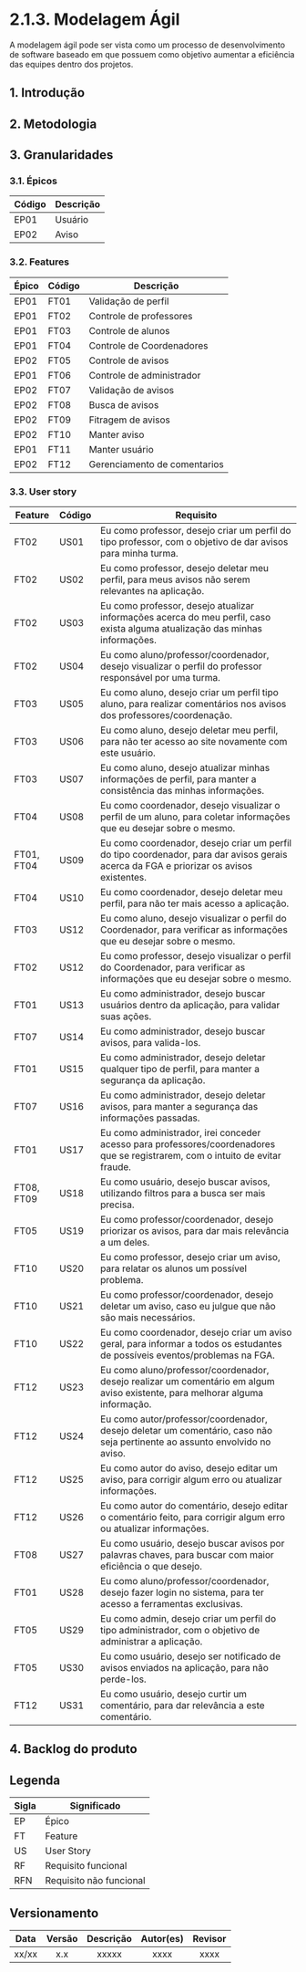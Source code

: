 # 2.1.3. Modelagem Ágil

A modelagem ágil pode ser vista como um processo de desenvolvimento de software baseado em  que possuem como objetivo aumentar a eficiência das equipes dentro dos projetos.

## 1. Introdução


## 2. Metodologia


## 3. Granularidades

### 3.1. Épicos

| Código | Descrição |
| ------ | --------- |
| EP01   | Usuário   |
| EP02   | Aviso     |


### 3.2. Features

| Épico | Código | Descrição                                  |
| ------| ------ | ------------------------------------------ |
| EP01  | FT01   | Validação de perfil                        |
| EP01  | FT02   | Controle de professores                    |
| EP01  | FT03   | Controle de alunos                         |
| EP01  | FT04   | Controle de Coordenadores                  |
| EP02  | FT05   | Controle de avisos                         |
| EP01  | FT06   | Controle de administrador                  |
| EP02  | FT07   | Validação de avisos                        |
| EP02  | FT08   | Busca de avisos                            |
| EP02  | FT09   | Fitragem de avisos                         |
| EP02  | FT10   | Manter aviso                               |
| EP01  | FT11   | Manter usuário                             |
| EP02  | FT12   | Gerenciamento de comentarios               |


### 3.3. User story

| Feature    | Código |                                                             Requisito                                                                      |
| ---------- | ------ | ------------------------------------------------------------------------------------------------------------------------------------------ |
| FT02       |  US01  | Eu como professor, desejo criar um perfil do tipo professor, com o objetivo de dar avisos para minha turma.                                |
| FT02       |  US02  | Eu como professor, desejo deletar meu perfil, para meus avisos não serem relevantes na aplicação.                                          |
| FT02       |  US03  | Eu como professor, desejo atualizar informações acerca do meu perfil, caso exista alguma atualização das minhas informações.               |
| FT02       |  US04  | Eu como aluno/professor/coordenador, desejo visualizar o perfil do professor responsável por uma turma.                                    |
| FT03       |  US05  | Eu como aluno, desejo criar um perfil tipo aluno, para realizar comentários nos avisos dos professores/coordenação.                        |
| FT03       |  US06  | Eu como aluno, desejo deletar meu perfil, para não ter acesso ao site novamente com este usuário.                                          |
| FT03       |  US07  | Eu como aluno, desejo atualizar minhas informações de perfil, para manter a consistência das minhas informações.                           |
| FT04       |  US08  | Eu como coordenador, desejo visualizar o perfil de um aluno, para coletar informações que eu desejar sobre o mesmo.                        |
| FT01, FT04 |  US09  | Eu como coordenador, desejo criar um perfil do tipo coordenador, para dar avisos gerais acerca da FGA e priorizar os avisos existentes.    |
| FT04       |  US10  | Eu como coordenador, desejo deletar meu perfil, para não ter mais acesso a aplicação.                                                      |
| FT03       |  US12  | Eu como aluno, desejo visualizar o perfil do Coordenador, para verificar as informações que eu desejar sobre o mesmo.                      |
| FT02       |  US12  | Eu como professor, desejo visualizar o perfil do Coordenador, para verificar as informações que eu desejar sobre o mesmo.                  |
| FT01       |  US13  | Eu como administrador, desejo buscar usuários dentro da aplicação, para validar suas ações.                                                |
| FT07       |  US14  | Eu como administrador, desejo buscar avisos, para valida-los.                                                                              |
| FT01       |  US15  | Eu como administrador, desejo deletar qualquer tipo de perfil, para manter a segurança da aplicação.                                       |
| FT07       |  US16  | Eu como administrador, desejo deletar avisos, para manter a segurança das informações passadas.                                            |
| FT01       |  US17  | Eu como administrador, irei conceder acesso para professores/coordenadores que se registrarem, com o intuito de evitar fraude.             |
| FT08, FT09 |  US18  | Eu como usuário, desejo buscar avisos, utilizando filtros para a busca ser mais precisa.                                                   |
| FT05       |  US19  | Eu como professor/coordenador, desejo priorizar os avisos, para dar mais relevância a um deles.                                            |
| FT10       |  US20  | Eu como professor, desejo criar um aviso, para relatar os alunos um possível problema.                                                     |
| FT10       |  US21  | Eu como professor/coordenador, desejo deletar um aviso, caso eu julgue que não são mais necessários.                                       |
| FT10       |  US22  | Eu como coordenador, desejo criar um aviso geral, para informar a todos os estudantes de possíveis eventos/problemas na FGA.               |
| FT12       |  US23  | Eu como aluno/professor/coordenador, desejo realizar um comentário em algum aviso existente, para melhorar alguma informação.              |
| FT12       |  US24  | Eu como autor/professor/coordenador, desejo deletar um comentário, caso não seja pertinente ao assunto envolvido no aviso.                 |
| FT12       |  US25  | Eu como autor do aviso, desejo editar um aviso, para corrigir algum erro ou atualizar informações.                                         |
| FT12       |  US26  | Eu como autor do comentário, desejo editar o comentário feito, para corrigir algum erro ou atualizar informações.                          |
| FT08       |  US27  | Eu como usuário, desejo buscar avisos por palavras chaves, para buscar com maior eficiência o que desejo.                                  |
| FT01       |  US28  | Eu como aluno/professor/coordenador, desejo fazer login no sistema, para ter acesso a ferramentas exclusivas.                              |
| FT05       |  US29  | Eu como admin, desejo criar um perfil do tipo administrador, com o objetivo de administrar a aplicação.                                    |
| FT05       |  US30  | Eu como usuário, desejo ser notificado de avisos enviados na aplicação, para não perde-los.                                                |
| FT12       |  US31  | Eu como usuário, desejo curtir um comentário, para dar relevância a este comentário.                                                       |


## 4. Backlog do produto

<!-- 
## MoSCoW

- **Must have:** Significa que o requisito deve ser importante para a solução ser considerada um sucesso.
- **Should have:** Significa que o requisito é importante e deve ser implementado, mas sua implementação ou não, não irá interferir diretamente no sucesso da solução.
- **Could have:** Significa que o requisito indicado não precisa ser necessáriamente implementado, apenas se tiver tem e recursos.
- **Won't have:** Significa que o requisito indicado não precisa ser implementado naquele momento, podendo ser implementado nos futuros lançamentos.


### Requisitos funcionais

| Código |             Requisito              | Prioridade  |
| ------ | ---------------------------------- | ----------- |
|  RF01  | Manter perfil de professore        | Must Have   |
|  RF02  | Manter perfil de aluno             | Should have |
|  RF03  | Manter perfil de coordenador       | Must Have   |
|  RF04  | Visualizar perfil de professores   | Could Have  |
|  RF04  | Visualizar perfil de aluno         | Should Have |
|  RF06  | Visualizar perfil de coordenador   | Could Have  |
|  RF07  | Buscar perfil de usuários          | Won’t Have  |
|  RF08  | Buscar avisos por regex            | Could Have  |
|  RF09  | Deletar perfil de usuário          | Could Have  |
|  RF10  | Deletar aviso                      | Must Have   |
|  RF11  | Conceder acesso a docente          | Must Have   |
|  RF12  | Filtrar avisos                     | Should Have |
|  RF13  | Priorizar avisos                   | Should Have |
|  RF14  | Criar avisos da turma              | Must Have   |
|  RF15  | Deletar avisos                     | Must Have   |
|  RF16  | Criar aviso geral                  | Must Have   |
|  RF17  | Criar comentário nos avisos        | Should Have |
|  RF18  | Deletar comentário                 | Should Have |
|  RF19  | Editar um aviso                    | Must Have   |
|  RF20  | Editar um comentário               | Should Have |
|  RF21  | Buscar aviso por palavra           | Could Have  |
|  RF22  | Login de usuário                   | Must Have   |
|  RF23  | Criar perfil de administrador      | Must Have   |
|  RF24  | Notificar o usuário                | Won’t Have  |
|  RF25  | Curtidas nos comentários           | Won’t Have  |


### Requisitos não funcionais

| Código |                     Requisito                    | Prioridade  |
| ------ | ------------------------------------------------ | ----------- |
| RNF01  | O Software deve ser implementado no ambiente web | Must Have   |
| RNF02  | A aplicação deve ser responsiva                  | Should Have |
| RNF03  | O sistema deve ser seguro                        | Must Have   | -->



<!-- **Foco_03:** Modelagem Ágil

Entrega Mínina: Backlog do Produto, Priorizado com MOSCOW, e com 3 Níveis de Granularidade (pelo menos).

Apresentação (em sala) explicando o Backlog do Produto, com: (i) rastro claro aos membros participantes; (ii) justificativas & senso crítico sobre esse artefato; (iii) breve apresentação do Backlog, priorizado, e com três a seis níveis de granularidade (entre: Theme, Epic, Feature, Story, Task, Acceptance Criterion), e (iv) comentários gerais sobre iniciativas extras. Tempo da Apresentação: +/- 5min. Recomendação: Apresentar diretamente via Wiki ou GitPages do Projeto.

A Wiki ou GitPages do Projeto deve conter um tópico dedicado ao Módulo Modelagem Ágil, com Backlog do Produto, histórico de versões, referências, e demais detalhamentos gerados pela equipe nesse escopo.

Demais orientações disponíveis nas Diretrizes (vide Moodle). -->


## Legenda

| Sigla | Significado              |
| ----  | ------------------------ |
| EP    | Épico                    |
| FT    | Feature                  |
| US    | User Story               |
| RF    | Requisito funcional      |
| RFN   | Requisito não funcional  |


## Versionamento

| Data |Versão| Descrição | Autor(es) | Revisor |
|:----:|:----:|:---------:|:-----:|:-----:|
| xx/xx |  x.x  | xxxxx | xxxx | xxxx |